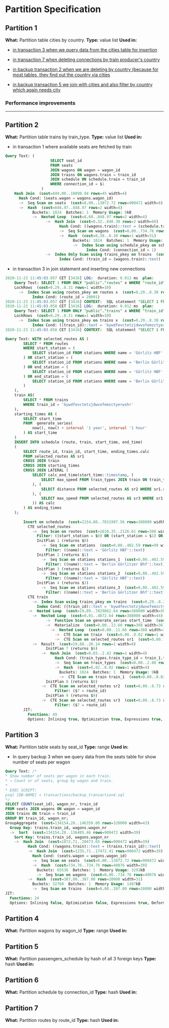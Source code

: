 # Partition Specification

## Partition 1

**What:** Partition table cities by country.
**Type:** value list
**Used in:**

- [in transaction 3 when we query data from the cities table for insertion](https://github.com/ADB-Team/railway-db-public/blob/main/query-plans/original/transaction3.md#create-stations)

- [in transaction 7 when deleting connections by train producer's country](https://github.com/ADB-Team/railway-db-public/blob/main/query-plans/original/transaction7.md#delete-from-passengers_schedule-for-every-connection-with-this-train)



- [in backup transaction 2 when we are deleting by country (because for most tables, they find out the country via cities](https://github.com/ADB-Team/railway-db-public/blob/main/query-plans/original/backup-transaction2.md#dependencies)

- [in backup transaction 5 we join with cities and also filter by country which again needs city](https://github.com/ADB-Team/railway-db-public/blob/main/query-plans/original/backup-transaction5.md)

### Performance improvements
****


## Partition 2

**What:** Partition table trains by train_type.
**Type:** value list
**Used in:**

- in transaction 1 where available seats are fetched by train

```sql
Query Text: (
					SELECT seat_id
					FROM seats
					JOIN wagons ON wagon = wagon_id
					JOIN trains ON wagons.train = train_id
					JOIN schedule ON schedule.train = train_id
					WHERE connection_id = $1
				)
	Hash Join  (cost=849.00..18098.94 rows=45 width=4)
	  Hash Cond: (seats.wagon = wagons.wagon_id)
	  ->  Seq Scan on seats  (cost=0.00..13872.72 rows=900472 width=8)
	  ->  Hash  (cost=848.97..848.97 rows=2 width=4)
	        Buckets: 1024  Batches: 1  Memory Usage: 9kB
	        ->  Nested Loop  (cost=8.60..848.97 rows=2 width=4)
	              ->  Hash Join  (cost=8.32..848.30 rows=2 width=66)
	                    Hash Cond: ((wagons.train)::text = (schedule.train)::text)
	                    ->  Seq Scan on wagons  (cost=0.00..734.76 rows=40076 width=35)
	                    ->  Hash  (cost=8.30..8.30 rows=1 width=31)
	                          Buckets: 1024  Batches: 1  Memory Usage: 9kB
	                          ->  Index Scan using schedule_pkey on schedule  (cost=0.29..8.30 rows=1 width=31)
	                                Index Cond: (connection_id = 1)
	              ->  Index Only Scan using trains_pkey on trains  (cost=0.29..0.34 rows=1 width=31)
	                    Index Cond: (train_id = (wagons.train)::text)
```

- in transaction 3 in join statement and inserting new connections

```sql
2020-11-23 11:45:03.057 CET [3416] LOG:  duration: 0.013 ms  plan:
	Query Text: SELECT 1 FROM ONLY "public"."routes" x WHERE "route_id" OPERATOR(pg_catalog.=) $1 FOR KEY SHARE OF x
	LockRows  (cost=0.29..8.31 rows=1 width=10)
	  ->  Index Scan using routes_pkey on routes x  (cost=0.29..8.30 rows=1 width=10)
	        Index Cond: (route_id = 20001)
2020-11-23 11:45:03.057 CET [3416] CONTEXT:  SQL statement "SELECT 1 FROM ONLY "public"."routes" x WHERE "route_id" OPERATOR(pg_catalog.=) $1 FOR KEY SHARE OF x"
2020-11-23 11:45:03.058 CET [3416] LOG:  duration: 0.012 ms  plan:
	Query Text: SELECT 1 FROM ONLY "public"."trains" x WHERE "train_id"::pg_catalog.text OPERATOR(pg_catalog.=) $1::pg_catalog.text FOR KEY SHARE OF x
	LockRows  (cost=0.29..8.31 rows=1 width=10)
	  ->  Index Scan using trains_pkey on trains x  (cost=0.29..8.30 rows=1 width=10)
	        Index Cond: ((train_id)::text = 'bywdfevctetzjdwvofemzctyerwshr'::text)
2020-11-23 11:45:03.058 CET [3416] CONTEXT:  SQL statement "SELECT 1 FROM ONLY "public"."trains" x WHERE "train_id"::pg_catalog.text OPERATOR(pg_catalog.=) $1::pg_catalog.text FOR KEY SHARE OF x"
```

```sql
Query Text: WITH selected_routes AS (
		SELECT * FROM routes
		WHERE start_station = (
			SELECT station_id FROM stations WHERE name = 'Görlitz HBF'
		) OR start_station = (
			SELECT station_id FROM stations WHERE name = 'Berlin Görlitzer Bhf'
		) OR end_station = (
			SELECT station_id FROM stations WHERE name = 'Görlitz HBF'
		) OR end_station = (
			SELECT station_id FROM stations WHERE name = 'Berlin Görlitzer Bhf'
		)
	),
	train AS(
		SELECT * FROM trains
		WHERE train_id = 'bywdfevctetzjdwvofemzctyerwshr'
	),
	starting_times AS (
		SELECT start_time
		FROM  generate_series(
			now(), now() + interval '1 year', interval '1 hour'
		) AS start_time
	)
	INSERT INTO schedule (route, train, start_time, end_time)
	(
		SELECT route_id, train_id, start_time, ending_times.calc
		FROM selected_routes AS sr1
		CROSS JOIN train
		CROSS JOIN starting_times
		CROSS JOIN LATERAL (
			SELECT calc_end_time(start_time::timestamp, (
				SELECT max_speed FROM train_types JOIN train ON train_type = train_type_id
			), (
				SELECT distance FROM selected_routes AS sr2 WHERE sr1.route_id = sr2.route_id
			), (
				SELECT max_speed FROM selected_routes AS sr3 WHERE sr1.route_id = sr3.route_id
			)) AS calc
		) AS ending_times
	);
	
		Insert on schedule  (cost=2154.80..7831997.56 rows=388000 width=56)
		  CTE selected_routes
		    ->  Seq Scan on routes  (cost=1610.35..2126.61 rows=388 width=20)
			  Filter: ((start_station = $0) OR (start_station = $1) OR (end_station = $2) OR (end_station = $3))
			  InitPlan 1 (returns $0)
			    ->  Seq Scan on stations  (cost=0.00..402.59 rows=99 width=4)
				  Filter: ((name)::text = 'Görlitz HBF'::text)
			  InitPlan 2 (returns $1)
			    ->  Seq Scan on stations stations_1  (cost=0.00..402.59 rows=99 width=4)
				  Filter: ((name)::text = 'Berlin Görlitzer Bhf'::text)
			  InitPlan 3 (returns $2)
			    ->  Seq Scan on stations stations_2  (cost=0.00..402.59 rows=99 width=4)
				  Filter: ((name)::text = 'Görlitz HBF'::text)
			  InitPlan 4 (returns $3)
			    ->  Seq Scan on stations stations_3  (cost=0.00..402.59 rows=99 width=4)
				  Filter: ((name)::text = 'Berlin Görlitzer Bhf'::text)
		  CTE train
		    ->  Index Scan using trains_pkey on trains  (cost=0.29..8.30 rows=1 width=48)
			  Index Cond: ((train_id)::text = 'bywdfevctetzjdwvofemzctyerwshr'::text)
		  ->  Nested Loop  (cost=19.89..7829862.64 rows=388000 width=56)
			->  Nested Loop  (cost=0.01..4872.64 rows=388000 width=44)
			      ->  Function Scan on generate_series start_time  (cost=0.01..10.01 rows=1000 width=8)
			      ->  Materialize  (cost=0.00..13.60 rows=388 width=36)
				    ->  Nested Loop  (cost=0.00..11.66 rows=388 width=36)
					  ->  CTE Scan on train  (cost=0.00..0.02 rows=1 width=32)
					  ->  CTE Scan on selected_routes sr1  (cost=0.00..7.76 rows=388 width=4)
			->  Result  (cost=19.88..20.14 rows=1 width=8)
			      InitPlan 7 (returns $6)
				->  Hash Join  (cost=0.03..2.42 rows=1 width=4)
				      Hash Cond: (train_types.train_type_id = train_1.train_type)
				      ->  Seq Scan on train_types  (cost=0.00..2.00 rows=100 width=8)
				      ->  Hash  (cost=0.02..0.02 rows=1 width=4)
					    Buckets: 1024  Batches: 1  Memory Usage: 9kB
					    ->  CTE Scan on train train_1  (cost=0.00..0.02 rows=1 width=4)
			      InitPlan 8 (returns $8)
				->  CTE Scan on selected_routes sr2  (cost=0.00..8.73 rows=2 width=4)
				      Filter: ($7 = route_id)
			      InitPlan 9 (returns $9)
				->  CTE Scan on selected_routes sr3  (cost=0.00..8.73 rows=2 width=4)
				      Filter: ($7 = route_id)
		JIT:
		  Functions: 49
		  Options: Inlining true, Optimization true, Expressions true, Deforming true
```

## Partition 3

**What:** Partition table seats by seat_id
**Type:** range
**Used in:**

- In query backup 3 when we query data from the seats table for show number of seats per wagon

```sql
Query Text: /*
* Show number of seats per wagon in each train.
* → Count nr of seats, group by wagon and train.
*
* EXEC SCRIPT:
psql [DB-NAME] < transactions/backup_transaction4.sql
*/
SELECT COUNT(seat_id), wagon_nr, train_id
FROM seats JOIN wagons ON wagon = wagon_id
JOIN trains ON train = train_id
GROUP BY train_id, wagon_nr;
GroupAggregate  (cost=134154.28..146359.00 rows=320000 width=43)
  Group Key: trains.train_id, wagons.wagon_nr
  ->  Sort  (cost=134154.28..136405.46 rows=900472 width=39)
	Sort Key: trains.train_id, wagons.wagon_nr
	->  Hash Join  (cost=1872.71..20473.65 rows=900472 width=39)
	      Hash Cond: ((wagons.train)::text = (trains.train_id)::text)
	      ->  Hash Join  (cost=1235.71..17472.41 rows=900472 width=39)
		    Hash Cond: (seats.wagon = wagons.wagon_id)
		    ->  Seq Scan on seats  (cost=0.00..13872.72 rows=900472 width=8)
		    ->  Hash  (cost=734.76..734.76 rows=40076 width=39)
			  Buckets: 65536  Batches: 1  Memory Usage: 3291kB
			  ->  Seq Scan on wagons  (cost=0.00..734.76 rows=40076 width=39)
	      ->  Hash  (cost=387.00..387.00 rows=20000 width=31)
		    Buckets: 32768  Batches: 1  Memory Usage: 1487kB
		    ->  Seq Scan on trains  (cost=0.00..387.00 rows=20000 width=31)
JIT:
  Functions: 24
  Options: Inlining false, Optimization false, Expressions true, Deforming true
```

## Partition 4

**What:** Partition wagons by wagon_id
**Type:** range
**Used in:**

## Partition 5

**What:** Partition passengers_schedule by hash of all 3 foreign keys
**Type:** hash
**Used in:**

## Partition 6

**What:** Partition schedule by connection_id
**Type:** hash
**Used in:**

## Partition 7

**What:** Partition routes by route_id
**Type:** hash
**Used in:**

